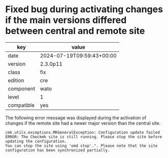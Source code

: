 [//]: # (werk v2)
# Fixed bug during activating changes if the main versions differed between central and remote site

key        | value
---------- | ---
date       | 2024-07-19T09:59:43+00:00
version    | 2.3.0p11
class      | fix
edition    | cre
component  | wato
level      | 1
compatible | yes

The following error message was displayed during the activation of changes if the remote site had a newer major version than the central site.

```
cmk.utils.exceptions.MKGeneralException: Configuration update failed
ERROR: The Checkmk site is still running. Please stop the site before updating the configuration.
You can stop the site using 'omd stop'.". Please note that the site configuration has been synchronized partially.
```

